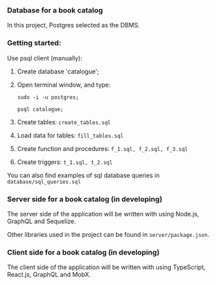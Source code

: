 ### **Database for a book catalog**

In this project, Postgres selected as the DBMS.

### **Getting started:**

Use psql client (manually):

1) Create database 'catalogue';
2) Open terminal window, and type:
   
   ``sudo -i -u postgres;``
   
   ``psql catalogue;``
3) Create tables: 
``create_tables.sql``
   
4) Load data for tables: ``fill_tables.sql``

5) Create function and procedures:
``f_1.sql, f_2.sql, f_3.sql``
   
6) Create triggers: ``t_1.sql, t_2.sql``
 
You can also find examples of sql database queries in ``database/sql_queries.sql``

### **Server side for a book catalog (in developing)**

The server side of the application will be written with using Node.js, GraphQL and Sequelize.

Other libraries used in the project can be found in ``server/package.json``.

### **Client side for a book catalog (in developing)**

The client side of the application will be written with using TypeScript, React.js, GraphQL and MobX.
